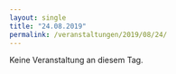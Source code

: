 ```yaml
---
layout: single
title: "24.08.2019"
permalink: /veranstaltungen/2019/08/24/
---
```


Keine Veranstaltung an diesem Tag.
